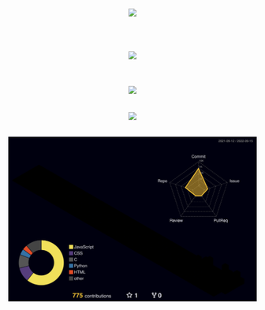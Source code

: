 <div align=center>
<br>
<!--
![header](https://capsule-render.vercel.app/api?type=waving&color=0:8E2DE2,100:4A00E0&height=300&section=header&text=ShinJoonseo&desc=Frontend%20Developer%20and%20Designer&fontSize=105&fontColor=ffffff&fontAlignY=40&descAlign=63&descAlignY=58&descSize=25&animation=fadeIn)-->



<img src="https://raw.githubusercontent.com/baeian/baeian/9c8245fc74f6f90fa3c5539599c30cf39bc0d563/%EC%9E%90%EC%82%B0%2015.svg" width="700">
<br>
<br>
<br>
<br>
<br>
<img src="https://raw.githubusercontent.com/baeian/baeian/517be6603248322aa2cbc8a3135cee5a31a49d9d/skillset_1.svg" height="350">
<br>
  <br>
  <br>
  <br>
  <a href="https://www.instagram.com/qodldks_/"><img src="https://raw.githubusercontent.com/baeian/baeian/21b8c7e3c8ac68f6f32b58d966e803fb4c935a9f/instagram.svg" height="150"></a>
<br>
  <br>
  <br>
<a href="https://velog.io/@baeian"><img src="https://raw.githubusercontent.com/baeian/baeian/21b8c7e3c8ac68f6f32b58d966e803fb4c935a9f/velog.svg" height="150"></a>
<!--
<img src="https://img.shields.io/badge/HTML5-E34F26?style=for-the-badge&logo=html5&logoColor=white">
<img src="https://img.shields.io/badge/CSS3-1572B6?style=for-the-badge&logo=css3&logoColor=white">
<img src="https://img.shields.io/badge/JavaScript-323330?style=for-the-badge&logo=javascript&logoColor=F7DF1E">
<img src="https://img.shields.io/badge/React-20232A?style=for-the-badge&logo=react&logoColor=61DAFB">
<img src="https://img.shields.io/badge/Redux-593D88?style=for-the-badge&logo=redux&logoColor=white">
<img src="https://img.shields.io/badge/C-00599C?style=for-the-badge&logo=c&logoColor=white">
<img src="https://img.shields.io/badge/Python-FFD43B?style=for-the-badge&logo=python&logoColor=blue">
<img src="https://img.shields.io/badge/Arduino-00979D?style=for-the-badge&logo=Arduino&logoColor=white">  
<br>
<img src="https://img.shields.io/badge/Adobe%20Illustrator-FF9A00?style=for-the-badge&logo=adobe%20illustrator&logoColor=white">
<img src="https://img.shields.io/badge/Adobe%20Photoshop-31A8FF?style=for-the-badge&logo=Adobe%20Photoshop&logoColor=black">
<img src="https://img.shields.io/badge/Figma-F24E1E?style=for-the-badge&logo=figma&logoColor=white">
<img src="https://img.shields.io/badge/Font_Awesome-339AF0?style=for-the-badge&logo=fontawesome&logoColor=white">
-->
<br>
<br>
  
<!--[![](https://img.shields.io/badge/Instagram-E4405F?style=for-the-badge&logo=instagram&logoColor=white)](https://www.instagram.com/qodldks_/)-->
<!--[![](https://simpleicons.org/icons/velog.svg&logoColor=white)](https://www.instagram.com/qodldks_/)

[![trophy](https://github-profile-trophy.vercel.app/?username=baeian&theme=discord&margin-w=15&no-bg=true&no-frame=true)](https://github.com/ryo-ma/github-profile-trophy)-->


![](profile-3d-contrib/profile-night-rainbow.svg)


<!--<img src="https://raw.githubusercontent.com/baeian/baeian/a06ea3efa024ed69b201e096c79f0fa3dcdb1a39/%EC%9E%90%EC%82%B0%202.svg">
</div>-->

</div>

<!--<img src="https://img.shields.io/badge/React_Native-20232A?style=for-the-badge&logo=react&logoColor=61DAFB">-->


